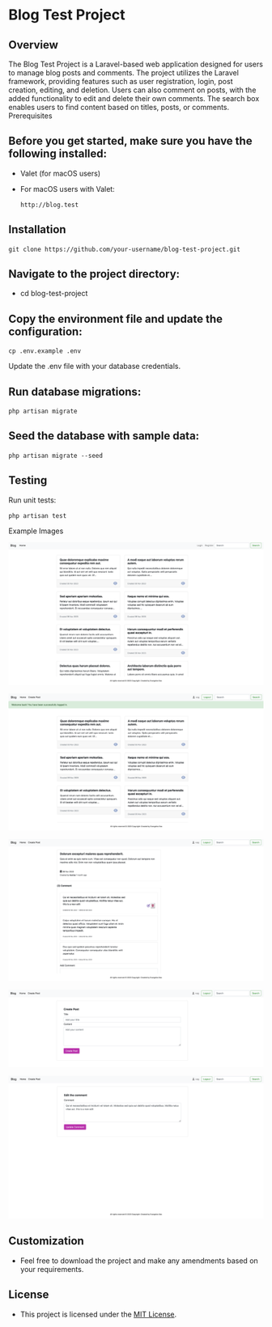 # Blog Test Project
## Overview

The Blog Test Project is a Laravel-based web application designed for users to manage blog posts and comments. The project utilizes the Laravel framework, providing features such as user registration, login, post creation, editing, and deletion. Users can also comment on posts, with the added functionality to edit and delete their own comments. The search box enables users to find content based on titles, posts, or comments.
Prerequisites

## Before you get started, make sure you have the following installed:
    
  - Valet (for macOS users)
  - For macOS users with Valet:
    
        http://blog.test

## Installation

    git clone https://github.com/your-username/blog-test-project.git

## Navigate to the project directory:

  - cd blog-test-project

## Copy the environment file and update the configuration:

    cp .env.example .env

Update the .env file with your database credentials.

## Run database migrations:

    php artisan migrate

## Seed the database with sample data:

    php artisan migrate --seed

## Testing

Run unit tests:

    php artisan test


Example Images

![](example-images/image1.png)

![](example-images/image2.png)

![](example-images/image3.png)

![](example-images/image4.png)

![](example-images/image5.png)

## Customization

  - Feel free to download the project and make any amendments based on your requirements.

## License

  - This project is licensed under the [MIT License](LICENSE).
